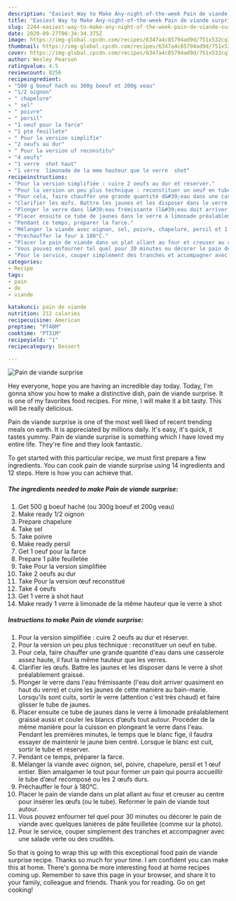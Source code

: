 ```yaml
---
description: "Easiest Way to Make Any-night-of-the-week Pain de viande surprise"
title: "Easiest Way to Make Any-night-of-the-week Pain de viande surprise"
slug: 2244-easiest-way-to-make-any-night-of-the-week-pain-de-viande-surprise
date: 2020-09-27T06:34:34.375Z
image: https://img-global.cpcdn.com/recipes/6347a4c85794ad9d/751x532cq70/pain-de-viande-surprise-photo-principale-de-la-recette.jpg
thumbnail: https://img-global.cpcdn.com/recipes/6347a4c85794ad9d/751x532cq70/pain-de-viande-surprise-photo-principale-de-la-recette.jpg
cover: https://img-global.cpcdn.com/recipes/6347a4c85794ad9d/751x532cq70/pain-de-viande-surprise-photo-principale-de-la-recette.jpg
author: Wesley Pearson
ratingvalue: 4.5
reviewcount: 8256
recipeingredient:
- "500 g boeuf hach ou 300g boeuf et 200g veau"
- "1/2 oignon"
- " chapelure"
- " sel"
- " poivre"
- " persil"
- "1 oeuf pour la farce"
- "1 pte feuillete"
- " Pour la version simplifie"
- "2 oeufs au dur"
- " Pour la version uf reconstitu"
- "4 oeufs"
- "1 verre  shot haut"
- "1 verre  limonade de la mme hauteur que le verre  shot"
recipeinstructions:
- "Pour la version simplifiée : cuire 2 oeufs au dur et réserver."
- "Pour la version un peu plus technique : reconstituer un oeuf en tube."
- "Pour cela, faire chauffer une grande quantité d&#39;eau dans une casserole assez haute, il faut la même hauteur que les verres."
- "Clarifier les œufs. Battre les jaunes et les disposer dans le verre à shot préalablement graissé."
- "Plonger le verre dans l&#39;eau frémissante (l&#39;eau doit arriver quasiment en haut du verre) et cuire les jaunes de cette manière au bain-marie. Lorsqu&#39;ils sont cuits, sortir le verre (attention c&#39;est très chaud) et faire glisser le tube de jaunes."
- "Placer ensuite ce tube de jaunes dans le verre à limonade préalablement graissé aussi et couler les blancs d’œufs tout autour. Procéder de la même manière pour la cuisson en plongeant le verre dans l&#39;eau. Pendant les premières minutes, le temps que le blanc fige, il faudra essayer de maintenir le jaune bien centré. Lorsque le blanc est cuit, sortir le tube et réserver."
- "Pendant ce temps, préparer la farce."
- "Mélanger la viande avec oignon, sel, poivre, chapelure, persil et 1 œuf entier. Bien amalgamer le tout pour former un pain qui pourra accueillir le tube d’œuf recomposé ou les 2 œufs durs."
- "Préchauffer le four à 180°C."
- "Placer le pain de viande dans un plat allant au four et creuser au centre pour insérer les œufs (ou le tube). Reformer le pain de viande tout autour."
- "Vous pouvez enfourner tel quel pour 30 minutes ou décorer le pain de viande avec quelques lanières de pâte feuilletée (comme sur la photo)."
- "Pour le service, couper simplement des tranches et accompagner avec une salade verte ou des crudités."
categories:
- Recipe
tags:
- pain
- de
- viande

katakunci: pain de viande 
nutrition: 212 calories
recipecuisine: American
preptime: "PT40M"
cooktime: "PT31M"
recipeyield: "1"
recipecategory: Dessert

---
```



![Pain de viande surprise](https://img-global.cpcdn.com/recipes/6347a4c85794ad9d/751x532cq70/pain-de-viande-surprise-photo-principale-de-la-recette.jpg)

Hey everyone, hope you are having an incredible day today. Today, I'm gonna show you how to make a distinctive dish, pain de viande surprise. It is one of my favorites food recipes. For mine, I will make it a bit tasty. This will be really delicious.



Pain de viande surprise is one of the most well liked of recent trending meals on earth. It is appreciated by millions daily. It's easy, it's quick, it tastes yummy. Pain de viande surprise is something which I have loved my entire life. They're fine and they look fantastic.


To get started with this particular recipe, we must first prepare a few ingredients. You can cook pain de viande surprise using 14 ingredients and 12 steps. Here is how you can achieve that.

<!--inarticleads1-->

##### The ingredients needed to make Pain de viande surprise:

1. Get 500 g boeuf haché (ou 300g boeuf et 200g veau)
1. Make ready 1/2 oignon
1. Prepare  chapelure
1. Take  sel
1. Take  poivre
1. Make ready  persil
1. Get 1 oeuf pour la farce
1. Prepare 1 pâte feuilletée
1. Take  Pour la version simplifiée
1. Take 2 oeufs au dur
1. Take  Pour la version œuf reconstitué
1. Take 4 oeufs
1. Get 1 verre à shot haut
1. Make ready 1 verre à limonade de la même hauteur que le verre à shot




<!--inarticleads2-->

##### Instructions to make Pain de viande surprise:

1. Pour la version simplifiée : cuire 2 oeufs au dur et réserver.
1. Pour la version un peu plus technique : reconstituer un oeuf en tube.
1. Pour cela, faire chauffer une grande quantité d&#39;eau dans une casserole assez haute, il faut la même hauteur que les verres.
1. Clarifier les œufs. Battre les jaunes et les disposer dans le verre à shot préalablement graissé.
1. Plonger le verre dans l&#39;eau frémissante (l&#39;eau doit arriver quasiment en haut du verre) et cuire les jaunes de cette manière au bain-marie. Lorsqu&#39;ils sont cuits, sortir le verre (attention c&#39;est très chaud) et faire glisser le tube de jaunes.
1. Placer ensuite ce tube de jaunes dans le verre à limonade préalablement graissé aussi et couler les blancs d’œufs tout autour. Procéder de la même manière pour la cuisson en plongeant le verre dans l&#39;eau. Pendant les premières minutes, le temps que le blanc fige, il faudra essayer de maintenir le jaune bien centré. Lorsque le blanc est cuit, sortir le tube et réserver.
1. Pendant ce temps, préparer la farce.
1. Mélanger la viande avec oignon, sel, poivre, chapelure, persil et 1 œuf entier. Bien amalgamer le tout pour former un pain qui pourra accueillir le tube d’œuf recomposé ou les 2 œufs durs.
1. Préchauffer le four à 180°C.
1. Placer le pain de viande dans un plat allant au four et creuser au centre pour insérer les œufs (ou le tube). Reformer le pain de viande tout autour.
1. Vous pouvez enfourner tel quel pour 30 minutes ou décorer le pain de viande avec quelques lanières de pâte feuilletée (comme sur la photo).
1. Pour le service, couper simplement des tranches et accompagner avec une salade verte ou des crudités.




So that is going to wrap this up with this exceptional food pain de viande surprise recipe. Thanks so much for your time. I am confident you can make this at home. There's gonna be more interesting food at home recipes coming up. Remember to save this page in your browser, and share it to your family, colleague and friends. Thank you for reading. Go on get cooking!
